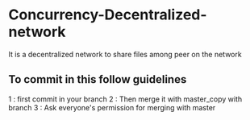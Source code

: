 # Concurrency-Decentralized-network
It is a decentralized network to share files among peer on the network

## To commit in this follow guidelines
 1 : first commit in your branch
 2 : Then merge it with master_copy with branch
 3 : Ask everyone's permission for merging with master
